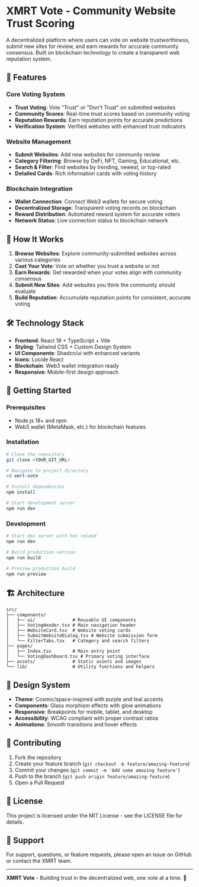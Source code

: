 # XMRT Vote - Community Website Trust Scoring

A decentralized platform where users can vote on website trustworthiness, submit new sites for review, and earn rewards for accurate community consensus. Built on blockchain technology to create a transparent web reputation system.

## 🚀 Features

### Core Voting System
- **Trust Voting**: Vote "Trust" or "Don't Trust" on submitted websites
- **Community Scores**: Real-time trust scores based on community voting
- **Reputation Rewards**: Earn reputation points for accurate predictions
- **Verification System**: Verified websites with enhanced trust indicators

### Website Management
- **Submit Websites**: Add new websites for community review
- **Category Filtering**: Browse by DeFi, NFT, Gaming, Educational, etc.
- **Search & Filter**: Find websites by trending, newest, or top-rated
- **Detailed Cards**: Rich information cards with voting history

### Blockchain Integration
- **Wallet Connection**: Connect Web3 wallets for secure voting
- **Decentralized Storage**: Transparent voting records on blockchain
- **Reward Distribution**: Automated reward system for accurate voters
- **Network Status**: Live connection status to blockchain network

## 🎯 How It Works

1. **Browse Websites**: Explore community-submitted websites across various categories
2. **Cast Your Vote**: Vote on whether you trust a website or not
3. **Earn Rewards**: Get rewarded when your votes align with community consensus
4. **Submit New Sites**: Add websites you think the community should evaluate
5. **Build Reputation**: Accumulate reputation points for consistent, accurate voting

## 🛠 Technology Stack

- **Frontend**: React 18 + TypeScript + Vite
- **Styling**: Tailwind CSS + Custom Design System
- **UI Components**: Shadcn/ui with enhanced variants
- **Icons**: Lucide React
- **Blockchain**: Web3 wallet integration ready
- **Responsive**: Mobile-first design approach

## 🚀 Getting Started

### Prerequisites
- Node.js 18+ and npm
- Web3 wallet (MetaMask, etc.) for blockchain features

### Installation

```bash
# Clone the repository
git clone <YOUR_GIT_URL>

# Navigate to project directory
cd xmrt-vote

# Install dependencies
npm install

# Start development server
npm run dev
```

### Development
```bash
# Start dev server with hot reload
npm run dev

# Build production version
npm run build

# Preview production build
npm run preview
```

## 🏗 Architecture

```
src/
├── components/
│   ├── ui/              # Reusable UI components
│   ├── VotingHeader.tsx # Main navigation header
│   ├── WebsiteCard.tsx  # Website voting cards
│   ├── SubmitWebsiteDialog.tsx # Website submission form
│   └── FilterTabs.tsx   # Category and search filters
├── pages/
│   ├── Index.tsx        # Main entry point
│   └── VotingDashboard.tsx # Primary voting interface
├── assets/              # Static assets and images
└── lib/                 # Utility functions and helpers
```

## 🎨 Design System

- **Theme**: Cosmic/space-inspired with purple and teal accents
- **Components**: Glass morphism effects with glow animations
- **Responsive**: Breakpoints for mobile, tablet, and desktop
- **Accessibility**: WCAG compliant with proper contrast ratios
- **Animations**: Smooth transitions and hover effects

## 🔗 Contributing

1. Fork the repository
2. Create your feature branch (`git checkout -b feature/amazing-feature`)
3. Commit your changes (`git commit -m 'Add some amazing feature'`)
4. Push to the branch (`git push origin feature/amazing-feature`)
5. Open a Pull Request

## 📄 License

This project is licensed under the MIT License - see the LICENSE file for details.

## 🙋 Support

For support, questions, or feature requests, please open an issue on GitHub or contact the XMRT team.

---

**XMRT Vote** - Building trust in the decentralized web, one vote at a time. 🚀